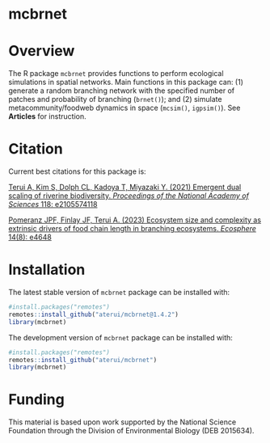 mcbrnet
================

# Overview

The R package `mcbrnet` provides functions to perform ecological
simulations in spatial networks. Main functions in this package can: (1)
generate a random branching network with the specified number of patches
and probability of branching (`brnet()`); and (2) simulate
metacommunity/foodweb dynamics in space (`mcsim()`, `igpsim()`). See
**Articles** for instruction.

# Citation

Current best citations for this package is:

[Terui A, Kim S, Dolph CL, Kadoya T, Miyazaki Y. (2021) Emergent dual
scaling of riverine biodiversity. *Proceedings of the National Academy
of Sciences* 118: e2105574118](https://doi.org/10.1073/pnas.2105574118)

[Pomeranz JPF, Finlay JF, Terui A. (2023) Ecosystem size and complexity
as extrinsic drivers of food chain length in branching ecosystems.
*Ecosphere* 14(8):
e4648](https://esajournals.onlinelibrary.wiley.com/doi/full/10.1002/ecs2.4648)

# Installation

The latest stable version of `mcbrnet` package can be installed with:

``` r
#install.packages("remotes")
remotes::install_github("aterui/mcbrnet@1.4.2")
library(mcbrnet)
```

The development version of `mcbrnet` package can be installed with:

``` r
#install.packages("remotes")
remotes::install_github("aterui/mcbrnet")
library(mcbrnet)
```

# Funding

This material is based upon work supported by the National Science
Foundation through the Division of Environmental Biology (DEB 2015634).
